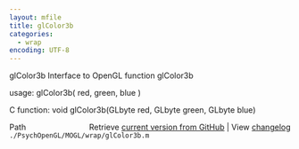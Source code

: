 ```yaml
---
layout: mfile
title: glColor3b
categories:
  - wrap
encoding: UTF-8
---
```


glColor3b  Interface to OpenGL function glColor3b

usage:  glColor3b( red, green, blue )

C function:  void glColor3b(GLbyte red, GLbyte green, GLbyte blue)


<div class="code_header" style="text-align:right;">
  <span style="float:left;">Path&nbsp;&nbsp;</span> <span class="counter">Retrieve <a href=
  "https://raw.github.com/Psychtoolbox-3/Psychtoolbox-3/beta/./PsychOpenGL/MOGL/wrap/glColor3b.m">current version from GitHub</a> | View <a href=
  "https://github.com/Psychtoolbox-3/Psychtoolbox-3/commits/beta/./PsychOpenGL/MOGL/wrap/glColor3b.m">changelog</a></span>
</div>
<div class="code">
  <code>./PsychOpenGL/MOGL/wrap/glColor3b.m</code>
</div>
